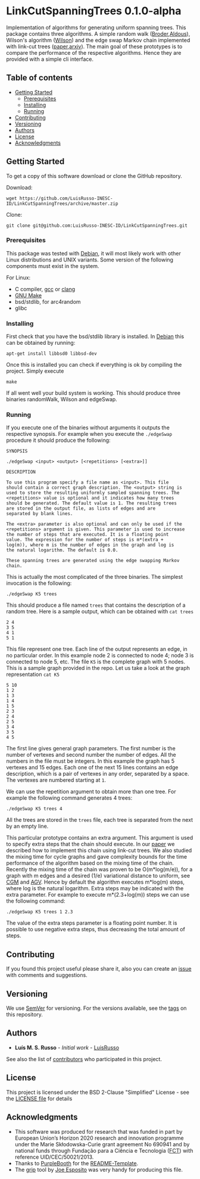 # LinkCutSpanningTrees 0.1.0-alpha

Implementation of algorithms for generating uniform spanning trees. This
package contains three algorithms. A simple random walk
([Broder],[Aldous]), Wilson's algorithm ([Wilson]) and the edge swap Markov
chain implemented with link-cut trees ([paper],[arxiv]). The main goal of
these prototypes is to compare the performance of the respective
algorithms. Hence they are provided with a simple cli interface.

## Table of contents

- [Getting Started]
   - [Prerequisites]
   - [Installing]
   - [Running]
- [Contributing]
- [Versioning]
- [Authors]
- [License]
- [Acknowledgments]

## Getting Started

To get a copy of this software download or clone the GitHub repository.

Download:

```
wget https://github.com/LuisRusso-INESC-ID/LinkCutSpanningTrees/archive/master.zip
```

Clone:

```
git clone git@github.com:LuisRusso-INESC-ID/LinkCutSpanningTrees.git
```

### Prerequisites

This package was tested with [Debian], it will most likely work with other
Linux distributions and UNIX variants. Some version of the following
components must exist in the system.

For Linux:

* C compiler, [gcc] or [clang]
* [GNU Make]
* bsd/stdlib, for arc4random
* glibc

### Installing

First check that you have the bsd/stdlib library is installed. In [Debian]
this can be obtained by running:

```
apt-get install libbsd0 libbsd-dev
```

Once this is installed you can check if everything is ok by compiling the
project. Simply execute

```
make
```

If all went well your build system is working. This should produce three
binaries randomWalk, Wilson and edgeSwap.

### Running

If you execute one of the binaries without arguments it outputs the
respective synopsis. For example when you execute the `./edgeSwap`
procedure it should produce the following:

```
SYNOPSIS

./edgeSwap <input> <output> [<repetitions> [<extra>]]

DESCRIPTION

To use this program specify a file name as <input>. This file
should contain a correct graph description. The <output> string is
used to store the resulting uniformly sampled spanning trees. The
<repetitions> value is optional and it indicates how many trees
should be generated. The default value is 1. The resulting trees
are stored in the output file, as lists of edges and are
separated by blank lines.

The <extra> parameter is also optional and can only be used if the
<repetitions> argument is given. This parameter is used to increase
the number of steps that are executed. It is a floating point
value. The expression for the number of steps is m*(extra +
log(m)), where m is the number of edges in the graph and log is
the natural logarithm. The default is 0.0.

These spanning trees are generated using the edge swapping Markov chain.
```

This is actually the most complicated of the three binaries. The simplest
invocation is the following:

```
./edgeSwap K5 trees
```

This should produce a file named `trees` that contains the description of a
random tree. Here is a sample output, which can be obtained with `cat trees`

```
2 4
3 5
4 1
5 1

```

This file represent one tree. Each line of the output represents an edge,
in no particular order. In this example node 2 is connected to node 4; node
3 is connected to node 5, etc. The file `K5` is the complete graph with 5
nodes. This is a sample graph provided in the repo. Let us take a look at
the graph representation `cat K5`

```
5 10
1 2
1 3
1 4
1 5
2 3
2 4
2 5
3 4
3 5
4 5
```

The first line gives general graph parameters. The first number is the
number of vertexes and second number the number of edges. All the numbers
in the file must be integers. In this example the graph has 5 vertexes and
15 edges. Each one of the next 15 lines contains an edge description, which
is a pair of vertexes in any order, separated by a space. The vertexes are
numbered starting at `1`.

We can use the repetition argument to obtain more than one tree. For
example the following command generates 4 trees:

```
./edgeSwap K5 trees 4
```

All the trees are stored in the `trees` file, each tree is separated from
the next by an empty line.

This particular prototype contains an extra argument. This argument is used
to specify extra steps that the chain should execute. In our [paper] we
described how to implement this chain using link-cut trees. We also studied
the mixing time for cycle graphs and gave complexity bounds for the time
performance of the algorithm based on the mixing time of the
chain. Recently the mixing time of the chain was proven to be
O(m\*log(m/e)), for a graph with m edges and a desired (1/e) variational
distance to uniform, see [CGM] and [AGV]. Hence by default the algorithm
executes m\*log(m) steps, where log is the natural logarithm. Extra steps
may be indicated with the extra parameter. For example to execute
m\*(2.3+log(m)) steps we can use the following command:

```
./edgeSwap K5 trees 1 2.3
```

The value of the extra steps parameter is a floating point number. It is
possible to use negative extra steps, thus decreasing the total amount of
steps.

## Contributing

If you found this project useful please share it, also you can create an
[issue] with comments and suggestions.

## Versioning

We use [SemVer] for versioning. For the versions available, see the [tags]
on this repository.

## Authors

* **Luís M. S. Russo** - *Initial work* - [LuisRusso]

See also the list of [contributors] who participated in this project.

## License

This project is licensed under the BSD 2-Clause "Simplified" License - see
the [LICENSE file] for details

## Acknowledgments

* This software was produced for research that was funded in part by
European Union’s Horizon 2020 research and innovation programme under the
Marie Skłodowska-Curie grant agreement No 690941 and by national funds
through Fundação para a Ciência e Tecnologia ([FCT]) with reference
UID/CEC/50021/2013.
* Thanks to [PurpleBooth] for the [README-Template].
* The [grip] tool by [Joe Esposito] was very handy for producing this file.


[Getting Started]: #getting-started
[Prerequisites]: #prerequisites
[Installing]: #installing
[Running]: #running
[Contributing]: #contributing
[Versioning]: #versioning
[Authors]: #authors
[License]: #license
[Acknowledgments]: #acknowledgments

[arxiv]: https://arxiv.org/abs/1801.06846
[paper]: https://doi.org/10.3390/a11040053
[Wilson]: https://dl.acm.org/doi/10.1145/237814.237880
[CGM]: https://arxiv.org/abs/1903.06081
[AGV]: https://arxiv.org/abs/2004.07220
[FCT]: https://www.fct.pt/
[Broder]: https://www.cs.cmu.edu/~15859n/RelatedWork/Broder-GenRanSpanningTrees.pdf
[Aldous]: https://doi.org/10.1137/0403039

[Debian]: https://www.debian.org/
[gcc]: https://gcc.gnu.org/
[clang]: https://clang.llvm.org/
[GNU Make]: https://www.gnu.org/software/make/
[Make]: https://www.freebsd.org/doc/en/books/developers-handbook/tools-make.html
[issue]: ../../issues
[lmsrusso@gmail.com]: mailto:lmsrusso@gmail.com
[SemVer]: http://semver.org/
[tags]: ../../tags
[LuisRusso]: https://github.com/LuisRusso-INESC-ID
[contributors]: ../../contributors
[LICENSE file]: ./LICENSE
[PurpleBooth]: https://gist.github.com/PurpleBooth
[README-Template]: https://gist.github.com/PurpleBooth/109311bb0361f32d87a2
[grip]: https://github.com/joeyespo/grip
[Joe Esposito]: https://github.com/joeyespo
